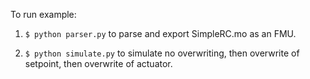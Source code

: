 To run example:

1. ``$ python parser.py`` to parse and export SimpleRC.mo as an FMU.

2. ``$ python simulate.py`` to simulate no overwriting, then overwrite of setpoint, then overwrite of actuator.